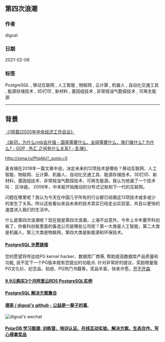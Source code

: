 ## 第四次浪潮    
    
### 作者    
digoal    
    
### 日期    
2021-02-06     
    
### 标签    
PostgreSQL , 移动互联网 , 人工智能 , 物联网 , 云计算 , 机器人 , 自动化交通工具 , 能源存储技术 , 3D打印 , 新材料 , 基因组技术 , 非常规油气勘探技术 , 可再生能源    
    
----    
    
## 背景    
[《[转载]2020年中央经济工作会议》](../202012/20201230_01.md)    
  
[《新冠，为什么rmb会升值 - 国家需要什么，全球需要什么，我们做什么? 为什么? - GDP , 外汇 之间有什么关系?  - 乱弹》](../202101/20210118_04.md)    
  
http://xima.tv/PtqAbj?_sonic=0   
  
麦肯锡在2018年一篇文章中说，决定未来的12项技术是哪些？移动互联网、人工智能、物联网、云计算、机器人、自动化交通工具、能源存储技术、3D打印、新材料、基因组技术、非常规油气勘探技术、可再生能源。我认为他漏了一个技术叫： 区块链。 2008年，中本聪开始推动的分布式记账和下一代的互联网。  
  
问题在哪里呢？我认为今天在中国几乎所有的行业都已经跟这13项技术或多或少的发生了关系。所以这些看似来自未来的技术其实已经走出实验室，并且以更快的速度进入我们的生活中。  
  
什么是第四次浪潮呢？现在就是第四次浪潮，上海不出意外，今年上半年要开科创板了，你看科创板里面的备选公司是哪些公司呢？第一大类是人工智能，第二大类是机器人，第三大类是物联网，第四大类是新能源和环保技术。  
  
  
#### [PostgreSQL 许愿链接](https://github.com/digoal/blog/issues/76 "269ac3d1c492e938c0191101c7238216")
您的愿望将传达给PG kernel hacker、数据库厂商等, 帮助提高数据库产品质量和功能, 说不定下一个PG版本就有您提出的功能点. 针对非常好的提议，奖励限量版PG文化衫、纪念品、贴纸、PG热门书籍等，奖品丰富，快来许愿。[开不开森](https://github.com/digoal/blog/issues/76 "269ac3d1c492e938c0191101c7238216").  
  
  
#### [9.9元购买3个月阿里云RDS PostgreSQL实例](https://www.aliyun.com/database/postgresqlactivity "57258f76c37864c6e6d23383d05714ea")
  
  
#### [PostgreSQL 解决方案集合](https://yq.aliyun.com/topic/118 "40cff096e9ed7122c512b35d8561d9c8")
  
  
#### [德哥 / digoal's github - 公益是一辈子的事.](https://github.com/digoal/blog/blob/master/README.md "22709685feb7cab07d30f30387f0a9ae")
  
  
![digoal's wechat](../pic/digoal_weixin.jpg "f7ad92eeba24523fd47a6e1a0e691b59")
  
  
#### [PolarDB 学习图谱: 训练营、培训认证、在线互动实验、解决方案、生态合作、写心得拿奖品](https://www.aliyun.com/database/openpolardb/activity "8642f60e04ed0c814bf9cb9677976bd4")
  
